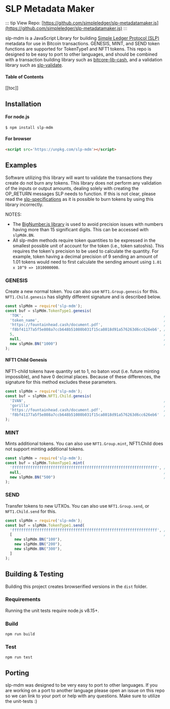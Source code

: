 # SLP Metadata Maker

::: tip View Repo:
[https://github.com/simpleledger/slp-metadatamaker.js](https://github.com/simpleledger/slp-metadatamaker.js)
:::

slp-mdm is a JavaScript Library for building [Simple Ledger Protocol (SLP)](https://github.com/simpleledger/slp-specifications) metadata for use in Bitcoin transactions. GENESIS, MINT, and SEND token functions are supported for TokenType1 and NFT1 tokens. This repo is designed to be easy to port to other languages, and should be combined with a transaction building library such as [bitcore-lib-cash](https://github.com/bitpay/bitcore/tree/master/packages/bitcore-lib-cash), and a validation library such as [slp-validate](https://github.com/simpleledger/slp-validate).

#### Table of Contents

[[toc]]

## Installation

#### For node.js
```
$ npm install slp-mdm
```

#### For browser
```html
<script src='https://unpkg.com/slp-mdm'></script>
```


## Examples

Software utilizing this library will want to validate the transactions they create do not burn any tokens. This library does not perform any validation of the inputs or output amounts, dealing solely with creating the OP_RETURN messages SLP needs to function. If this is not clear, please read the [slp-specifications](https://github.com/simpleledger/slp-specifications) as it is possible to burn tokens by using this library incorrectly.

NOTES:

* The [BigNumber.js library](https://github.com/MikeMcl/bignumber.js) is used to avoid precision issues with numbers having more than 15 significant digits. This can be accessed with `slpMdm.BN`.
* All slp-mdm methods require token quantities to be expressed in the smallest possible unit of account for the token (i.e., token satoshis).  This requires the token's precision to be used to calculate the quantity. For example, token having a decimal precision of 9 sending an amount of 1.01 tokens would need to first calculate the sending amount using `1.01 x 10^9 => 1010000000`.

### GENESIS

Create a new normal token. You can also use `NFT1.Group.genesis` for this. `NFT1.Child.genesis` has slightly different signature and is described below.


```js
const slpMdm = require('slp-mdm');
const buf = slpMdm.TokenType1.genesis(
  'TOK',                                                              // symbol
  'token_name',                                                       // name
  'https://fountainhead.cash/document.pdf',                           // document_uri
  'f8bf41177a5f5e808a7ccb648b51080b031f15ca8018d91a576263d6cc626eb6', // document_hash
  5,                                                                  // decimals
  null,                                                               // mint_baton_vout
  new slpMdm.BN("1000")                                               // quantity (needs to be BigNumber)
);
```

#### NFT1 Child Genesis

NFT1-child tokens have quantity set to 1, no baton vout (i.e. future minting impossible), and have 0 decimal places. Because of these differences, the signature for this method excludes these parameters.

```js
const slpMdm = require('slp-mdm');
const buf = slpMdm.NFT1.Child.genesis(
  'IVAN',                                                             // symbol
  'gorilla'                                                           // name
  'https://fountainhead.cash/document.pdf',                           // document_uri
  'f8bf41177a5f5e808a7ccb648b51080b031f15ca8018d91a576263d6cc626eb6'  // document_hash
);
```

### MINT

Mints additional tokens. You can also use `NFT1.Group.mint`, NFT1.Child does not support minting additional tokens.

```js
const slpMdm = require('slp-mdm');
const buf = slpMdm.TokenType1.mint(
  'ffffffffffffffffffffffffffffffffffffffffffffffffffffffffffffffff', // token_id
  null,                                                               // mint_baton_vout
  new slpMdm.BN("500")                                                // quantity (needs to be BigNumber)
);
```

### SEND

Transfer tokens to new UTXOs. You can also use `NFT1.Group.send`, or `NFT1.Child.send` for this.

```js
const slpMdm = require('slp-mdm');
const buf = slpMdm.TokenType1.send(
  'ffffffffffffffffffffffffffffffffffffffffffffffffffffffffffffffff', // token_id
  [                                                                   // slp_amounts to send
    new slpMdm.BN("100"),
    new slpMdm.BN("200"),
    new slpMdm.BN("300"),
  ]
);
```

## Building & Testing

Building this project creates browserified versions in the `dist` folder.

### Requirements
Running the unit tests require node.js v8.15+.

### Build
`npm run build`

### Test
`npm run test`


## Porting

slp-mdm was designed to be very easy to port to other languages. If you are working on a port to another language please open an issue on this repo so we can link to your port or help with any questions. Make sure to utilize the unit-tests :)
